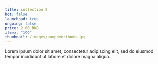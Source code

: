 ```yaml
---
title: collection 2
hot: false
launchpad: true
ongoing: false
price: 2.00 BNB
items: "100"
thumbnail: /images/pumpbeerthumb.jpg
---
```

Lorem ipsum dolor sit amet, consectetur adipiscing elit, sed do eiusmod tempor incididunt ut labore et dolore magna aliqua.